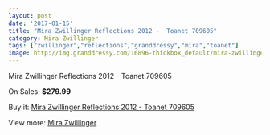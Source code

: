 ```yaml
---
layout: post
date: '2017-01-15'
title: "Mira Zwillinger Reflections 2012 -  Toanet 709605"
category: Mira Zwillinger
tags: ["zwillinger","reflections","granddressy","mira","toanet"]
image: http://img.granddressy.com/16896-thickbox_default/mira-zwillinger-reflections-2012-toanet-709605.jpg
---
```

Mira Zwillinger Reflections 2012 -  Toanet 709605

On Sales: **$279.99**
<a href="https://www.granddressy.com/en/mira-zwillinger/15898-mira-zwillinger-reflections-2012-toanet-709605.html"><amp-img layout="responsive" width="600" height="600" src="//img.granddressy.com/16896-thickbox_default/mira-zwillinger-reflections-2012-toanet-709605.jpg" alt="Mira Zwillinger Reflections 2012 -  Toanet 709605 0" /></a>

Buy it: [Mira Zwillinger Reflections 2012 -  Toanet 709605](https://www.granddressy.com/en/mira-zwillinger/15898-mira-zwillinger-reflections-2012-toanet-709605.html "Mira Zwillinger Reflections 2012 -  Toanet 709605")

View more: [Mira Zwillinger](https://www.granddressy.com/en/52-mira-zwillinger "Mira Zwillinger")